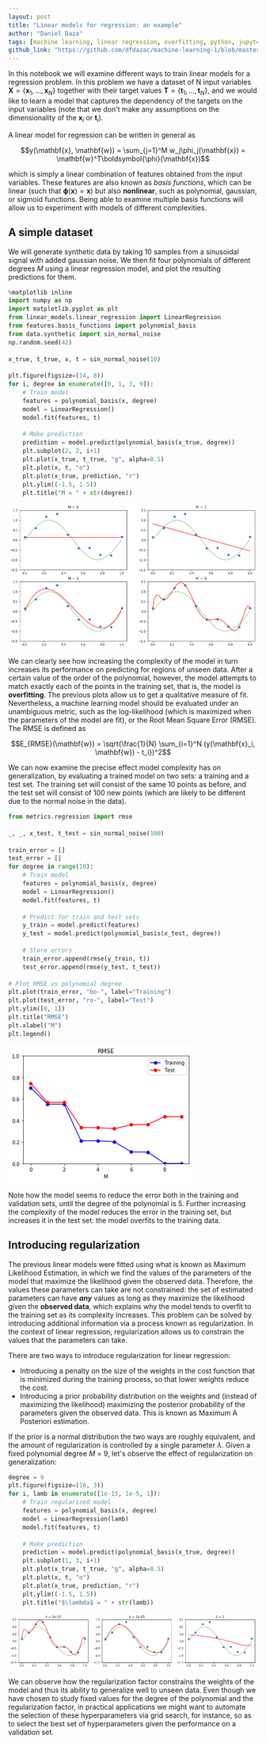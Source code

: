 ```yaml
---
layout: post
title: "Linear models for regression: an example"
author: "Daniel Daza"
tags: [machine learning, linear regression, overfitting, python, jupyter, notebook]
github_link: "https://github.com/dfdazac/machine-learning-1/blob/master/01-lr_ex.ipynb"
---
```


In this notebook we will examine different ways to train linear models for a regression problem. In this problem we have a dataset of N input variables $\mathbf{X} = \lbrace\mathbf{x}_1, ..., \mathbf{x}_N\rbrace$ together with their target values $\mathbf{T} = \lbrace\mathbf{t}_1, ..., \mathbf{t}_N\rbrace$, and we would like to learn a model that captures the dependency of the targets on the input variables (note that we don't make any assumptions on the dimensionality of the $\mathbf{x}_i$ or $\mathbf{t}_i$).


A linear model for regression can be written in general as

$$y(\mathbf{x}, \mathbf{w}) = \sum_{j=1}^M w_j\phi_j(\mathbf{x}) = \mathbf{w}^T\boldsymbol{\phi}(\mathbf{x})$$

which is simply a linear combination of features obtained from the input variables. These features are also known as *basis functions*, which can be linear (such that $\boldsymbol{\phi}(\mathbf{x}) = \mathbf{x}$) but also **nonlinear**, such as polynomial, gaussian, or sigmoid functions. Being able to examine multiple basis functions will allow us to experiment with models of different complexities.

## A simple dataset
We will generate synthetic data by taking 10 samples from a sinusoidal signal with added gaussian noise. We then fit four polynomials of different degrees *M* using a linear regression model, and plot the resulting predictions for them.


```python
%matplotlib inline
import numpy as np
import matplotlib.pyplot as plt
from linear_models.linear_regression import LinearRegression
from features.basis_functions import polynomial_basis
from data.synthetic import sin_normal_noise
np.random.seed(42)

x_true, t_true, x, t = sin_normal_noise(10)

plt.figure(figsize=(14, 8))
for i, degree in enumerate([0, 1, 3, 9]):
    # Train model
    features = polynomial_basis(x, degree)
    model = LinearRegression()
    model.fit(features, t)

    # Make prediction
    prediction = model.predict(polynomial_basis(x_true, degree))
    plt.subplot(2, 2, i+1)
    plt.plot(x_true, t_true, "g", alpha=0.5)
    plt.plot(x, t, "o")
    plt.plot(x_true, prediction, "r")
    plt.ylim((-1.5, 1.5))
    plt.title("M = " + str(degree))
```


![png](assets/img/01-lr_ex_files/01-lr_ex_2_0.png)


We can clearly see how increasing the complexity of the model in turn increases its performance on predicting for regions of unseen data. After a certain value of the order of the polynomial, however, the model attempts to match exactly each of the points in the training set, that is, the model is **overfitting**.
The previous plots allow us to get a qualitative measure of fit. Nevertheless, a machine learning model should be evaluated under an unambiguous metric, such as the log-likelihood (which is maximized when the parameters of the model are fit), or the Root Mean Square Error (RMSE). The RMSE is defined as

$$E_{RMSE}(\mathbf{w}) = \sqrt{\frac{1}{N} \sum_{i=1}^N (y(\mathbf{x}_i, \mathbf{w}) - t_i})^2$$

We can now examine the precise effect model complexity has on generalization, by evaluating a trained model on two sets: a training and a test set. The training set will consist of the same 10 points as before, and the test set will consist of 100 new points (which are likely to be different due to the normal noise in the data).


```python
from metrics.regression import rmse

_, _, x_test, t_test = sin_normal_noise(100)

train_error = []
test_error = []
for degree in range(10):
    # Train model
    features = polynomial_basis(x, degree)
    model = LinearRegression()
    model.fit(features, t)

    # Predict for train and test sets
    y_train = model.predict(features)
    y_test = model.predict(polynomial_basis(x_test, degree))

    # Store errors
    train_error.append(rmse(y_train, t))
    test_error.append(rmse(y_test, t_test))

# Plot RMSE vs polynomial degree
plt.plot(train_error, "bo-", label="Training")
plt.plot(test_error, "ro-", label="Test")
plt.ylim([0, 1])
plt.title("RMSE")
plt.xlabel("M")
plt.legend()
```

![png](assets/img/01-lr_ex_files/01-lr_ex_4_1.png)


Note how the model seems to reduce the error both in the training and validation sets, until the degree of the polynomial is 5. Further increasing the complexity of the model reduces the error in the training set, but increases it in the test set: the model overfits to the training data.

## Introducing regularization

The previous linear models were fitted using what is known as Maximum Likelihood Estimation, in which we find the values of the parameters of the model that maximize the likelihood given the observed data. Therefore, the values these parameters can take are not constrained: the set of estimated parameters can have ***any*** values as long as they maximize the likelihood given the **observed data**, which explains why the model tends to overfit to the training set as its complexity increases. This problem can be solved by introducing additional information via a process known as regularization. In the context of linear regression, regularization allows us to constrain the values that the parameters can take.

There are two ways to introduce regularization for linear regression:
- Introducing a penalty on the size of the weights in the cost function that is minimized during the training process, so that lower weights reduce the cost.
- Introducing a prior probability distribution on the weights and (instead of maximizing the likelihood) maximizing the posterior probability of the parameters given the observed data. This is known as Maximum A Posteriori estimation.

If the prior is a normal distribution the two ways are roughly equivalent, and the amount of regularization is controlled by a single parameter $\lambda$. Given a fixed polynomial degree *M* = 9, let's observe the effect of regularization on generalization:


```python
degree = 9
plt.figure(figsize=(16, 3))
for i, lamb in enumerate([1e-15, 1e-5, 1]):
    # Train regularized model
    features = polynomial_basis(x, degree)
    model = LinearRegression(lamb)
    model.fit(features, t)

    # Make prediction
    prediction = model.predict(polynomial_basis(x_true, degree))
    plt.subplot(1, 3, i+1)
    plt.plot(x_true, t_true, "g", alpha=0.5)
    plt.plot(x, t, "o")
    plt.plot(x_true, prediction, "r")
    plt.ylim((-1.5, 1.5))
    plt.title("$\lambda$ = " + str(lamb))    
```


![png](assets/img/01-lr_ex_files/01-lr_ex_6_0.png)


We can observe how the regularization factor constrains the weights of the model and thus its ability to generalize well to unseen data. Even though we have chosen to study fixed values for the degree of the polynomial and the regularization factor, in practical applications we might want to automate the selection of these hyperparameters via grid search, for instance, so as to select the best set of hyperparameters given the performance on a validation set.
